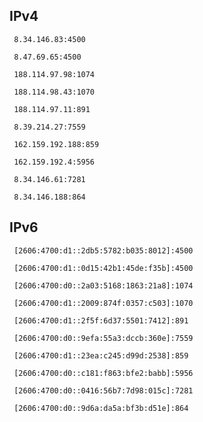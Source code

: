 ## IPv4
```
 8.34.146.83:4500
```
```
 8.47.69.65:4500
```
```
 188.114.97.98:1074
```
```
 188.114.98.43:1070
```
```
 188.114.97.11:891
```
```
 8.39.214.27:7559
```
```
 162.159.192.188:859
```
```
 162.159.192.4:5956
```
```
 8.34.146.61:7281
```
```
 8.34.146.188:864
```

## IPv6
```
 [2606:4700:d1::2db5:5782:b035:8012]:4500
```
```
 [2606:4700:d1::0d15:42b1:45de:f35b]:4500
```
```
 [2606:4700:d0::2a03:5168:1863:21a8]:1074
```
```
 [2606:4700:d1::2009:874f:0357:c503]:1070
```
```
 [2606:4700:d1::2f5f:6d37:5501:7412]:891
```
```
 [2606:4700:d0::9efa:55a3:dccb:360e]:7559
```
```
 [2606:4700:d1::23ea:c245:d99d:2538]:859
```
```
 [2606:4700:d0::c181:f863:bfe2:babb]:5956
```
```
 [2606:4700:d0::0416:56b7:7d98:015c]:7281
```
```
 [2606:4700:d0::9d6a:da5a:bf3b:d51e]:864
```
